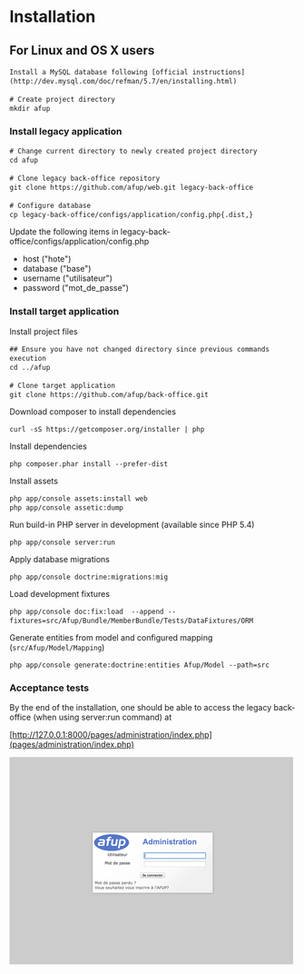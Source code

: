 # Installation

## For Linux and OS X users

    Install a MySQL database following [official instructions](http://dev.mysql.com/doc/refman/5.7/en/installing.html)

    # Create project directory
    mkdir afup

### Install legacy application

    # Change current directory to newly created project directory
    cd afup

    # Clone legacy back-office repository
    git clone https://github.com/afup/web.git legacy-back-office

    # Configure database
    cp legacy-back-office/configs/application/config.php{.dist,}

Update the following items in legacy-back-office/configs/application/config.php

 * host ("hote")
 * database ("base") 
 * username ("utilisateur")
 * password ("mot_de_passe") 

### Install target application

Install project files

    ## Ensure you have not changed directory since previous commands execution
    cd ../afup

    # Clone target application
    git clone https://github.com/afup/back-office.git

Download composer to install dependencies

    curl -sS https://getcomposer.org/installer | php

Install dependencies

    php composer.phar install --prefer-dist

Install assets

    php app/console assets:install web
    php app/console assetic:dump 

Run build-in PHP server in development (available since PHP 5.4)

    php app/console server:run 

Apply database migrations

    php app/console doctrine:migrations:mig 

Load development fixtures

    php app/console doc:fix:load  --append --fixtures=src/Afup/Bundle/MemberBundle/Tests/DataFixtures/ORM

Generate entities from model and configured mapping (`src/Afup/Model/Mapping`)

    php app/console generate:doctrine:entities Afup/Model --path=src

### Acceptance tests

By the end of the installation, one should be able to access the legacy back-office (when using server:run command) at

[http://127.0.0.1:8000/pages/administration/index.php](pages/administration/index.php)
    
![Legacy back office](../images/legacy-back-office.png "Legacy back office")

